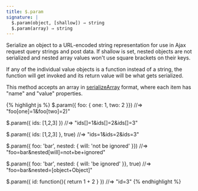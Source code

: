 ```yaml
---
title: $.param
signature: |
  $.param(object, [shallow]) ⇒ string
  $.param(array) ⇒ string
---
```


Serialize an object to a URL-encoded string representation for use in Ajax
request query strings and post data. If shallow is set, nested objects are
not serialized and nested array values won't use square brackets on their keys.

If any of the individual value objects is a function instead of a string, the
function will get invoked and its return value will be what gets serialized.

This method accepts an array in [serializeArray](#serializeArray) format, where
each item has "name" and "value" properties.

{% highlight js %}
$.param({ foo: { one: 1, two: 2 }})
//=> "foo[one]=1&foo[two]=2)"

$.param({ ids: [1,2,3] })
//=> "ids[]=1&ids[]=2&ids[]=3"

$.param({ ids: [1,2,3] }, true)
//=> "ids=1&ids=2&ids=3"

$.param({ foo: 'bar', nested: { will: 'not be ignored' }})
//=> "foo=bar&nested[will]=not+be+ignored"

$.param({ foo: 'bar', nested: { will: 'be ignored' }}, true)
//=> "foo=bar&nested=[object+Object]"

$.param({ id: function(){ return 1 + 2 } })
//=> "id=3"
{% endhighlight %}

